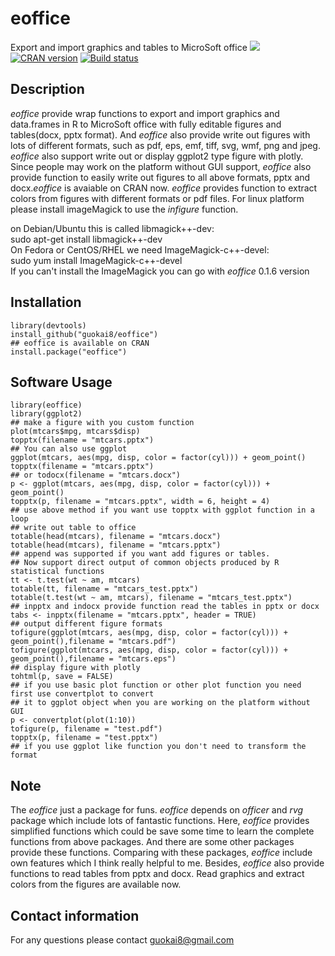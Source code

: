 # eoffice
Export and import graphics and tables to MicroSoft office
[![](https://cranlogs.r-pkg.org/badges/eoffice)](https://cran.r-project.org/package=eoffice)
<a href="https://cran.r-project.org/web/checks/check_results_eoffice.html"><img border="0" src="http://www.r-pkg.org/badges/version/eoffice" alt="CRAN version"></a>
<a href="https://travis-ci.org/guokai8/eoffice"><img src="https://travis-ci.org/guokai8/eoffice.svg" alt="Build status"></a> 
## Description
_eoffice_ provide wrap functions to export and import graphics and data.frames in R to MicroSoft office with fully editable figures and tables(docx, pptx format).
And _eoffice_ also provide write out figures with lots of different formats, such as pdf, eps, emf, tiff, svg, wmf, png and jpeg. _eoffice_ also support write out or display ggplot2 type figure with plotly. Since people may work on the platform without GUI support, _eoffice_ also provide function to easily write out figures to all above formats, pptx and docx._eoffice_ is avaiable on CRAN now. _eoffice_ provides function to extract colors from figures with different formats or pdf files. For linux platform please install imageMagick to use the _infigure_ function.       

on Debian/Ubuntu this is called libmagick++-dev:    
sudo apt-get install libmagick++-dev         
On Fedora or CentOS/RHEL we need ImageMagick-c++-devel:       
sudo yum install ImageMagick-c++-devel       
If you can't install the ImageMagick you can go with _eoffice_ 0.1.6 version 
## Installation
```
library(devtools)
install_github("guokai8/eoffice")
## eoffice is available on CRAN
install.package("eoffice")
``` 

## Software Usage

```
library(eoffice)
library(ggplot2)
## make a figure with you custom function
plot(mtcars$mpg, mtcars$disp)
topptx(filename = "mtcars.pptx")
## You can also use ggplot 
ggplot(mtcars, aes(mpg, disp, color = factor(cyl))) + geom_point()
topptx(filename = "mtcars.pptx")
## or todocx(filename = "mtcars.docx")
p <- ggplot(mtcars, aes(mpg, disp, color = factor(cyl))) + geom_point()
topptx(p, filename = "mtcars.pptx", width = 6, height = 4)
## use above method if you want use topptx with ggplot function in a loop
## write out table to office
totable(head(mtcars), filename = "mtcars.docx")
totable(head(mtcars), filename = "mtcars.pptx")
## append was supported if you want add figures or tables.
## Now support direct output of common objects produced by R statistical functions
tt <- t.test(wt ~ am, mtcars)
totable(tt, filename = "mtcars_test.pptx")
totable(t.test(wt ~ am, mtcars), filename = "mtcars_test.pptx")
## inpptx and indocx provide function read the tables in pptx or docx
tabs <- inpptx(filename = "mtcars.pptx", header = TRUE)
## output different figure formats
tofigure(ggplot(mtcars, aes(mpg, disp, color = factor(cyl))) + geom_point(),filename = "mtcars.pdf")
tofigure(ggplot(mtcars, aes(mpg, disp, color = factor(cyl))) + geom_point(),filename = "mtcars.eps")
## display figure with plotly
tohtml(p, save = FALSE)
## if you use basic plot function or other plot function you need first use convertplot to convert 
## it to ggplot object when you are working on the platform without GUI
p <- convertplot(plot(1:10))
tofigure(p, filename = "test.pdf")
topptx(p, filename = "test.pptx")
## if you use ggplot like function you don't need to transform the format
```
## Note
The _eoffice_ just a package for funs. _eoffice_ depends on _officer_ and _rvg_ package which include lots of fantastic functions. Here, _eoffice_ provides simplified functions which could be save some time to learn the complete functions from above packages. And there are some other packages provide these functions. Comparing with these packages, _eoffice_ include own features which I think really helpful to me.  Besides, _eoffice_ also provide functions to read tables from pptx and docx. Read graphics and extract colors from the figures are available now.

## Contact information

For any questions please contact guokai8@gmail.com


